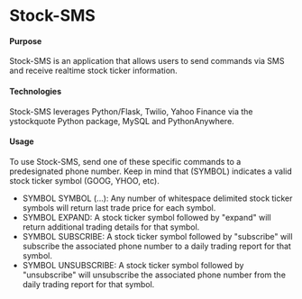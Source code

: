 # Stock-SMS

#### Purpose

Stock-SMS is an application that allows users to send commands via SMS and receive realtime stock ticker information.


#### Technologies

Stock-SMS leverages Python/Flask, Twilio, Yahoo Finance via the ystockquote Python package, MySQL and PythonAnywhere.

#### Usage

To use Stock-SMS, send one of these specific commands to a predesignated phone number. Keep in mind that (SYMBOL) indicates a valid stock ticker symbol (GOOG, YHOO, etc).

- SYMBOL SYMBOL (...): Any number of whitespace delimited stock ticker symbols will return last trade price for each symbol.
- SYMBOL EXPAND: A stock ticker symbol followed by "expand" will return additional trading details for that symbol.
- SYMBOL SUBSCRIBE: A stock ticker symbol followed by "subscribe" will subscribe the associated phone number to a daily trading report for that symbol.
- SYMBOL UNSUBSCRIBE: A stock ticker symbol followed by "unsubscribe" will unsubscribe the associated phone number from the daily trading report for that symbol.

